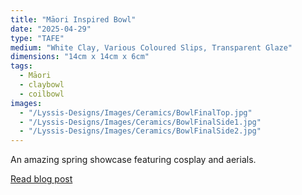 ```yaml
---
title: "Māori Inspired Bowl"
date: "2025-04-29"
type: "TAFE"
medium: "White Clay, Various Coloured Slips, Transparent Glaze"
dimensions: "14cm x 14cm x 6cm"
tags:
  - Māori
  - claybowl
  - coilbowl
images:
  - "/Lyssis-Designs/Images/Ceramics/BowlFinalTop.jpg"
  - "/Lyssis-Designs/Images/Ceramics/BowlFinalSide1.jpg"
  - "/Lyssis-Designs/Images/Ceramics/BowlFinalSide2.jpg"
---
```


An amazing spring showcase featuring cosplay and aerials.

[Read blog post](#/blog/Ceramics/Completed-Ceramics/Clay-Bowl)
